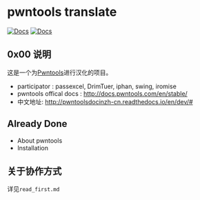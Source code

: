 # pwntools translate
[![Docs](https://readthedocs.org/projects/pwntoolsdocinzh-cn/badge/?version=master)](http://pwntoolsdocinzh-cn.readthedocs.io/en/master/?badge=master)
[![Docs](https://readthedocs.org/projects/pwntoolsdocinzh-cn/badge/?version=dev)](http://pwntoolsdocinzh-cn.readthedocs.io/en/dev/?badge=dev)

## 0x00 说明

这是一个为[Pwntools](https://github.com/Gallopsled/pwntools)进行汉化的项目。

* participator : passexcel, DrimTuer, iphan, swing, iromise
* pwntools offical docs : http://docs.pwntools.com/en/stable/
* 中文地址: http://pwntoolsdocinzh-cn.readthedocs.io/en/dev/#

## Already Done

- About pwntools
- Installation

## 关于协作方式

详见`read_first.md`

